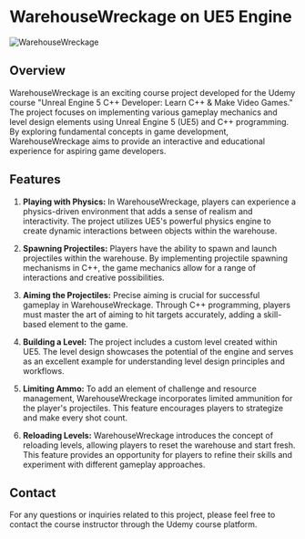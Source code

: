# WarehouseWreckage on UE5 Engine

![WarehouseWreckage](https://link-to-your-image)

## Overview

WarehouseWreckage is an exciting course project developed for the Udemy course "Unreal Engine 5 C++ Developer: Learn C++ & Make Video Games." The project focuses on implementing various gameplay mechanics and level design elements using Unreal Engine 5 (UE5) and C++ programming. By exploring fundamental concepts in game development, WarehouseWreckage aims to provide an interactive and educational experience for aspiring game developers.

## Features

1. **Playing with Physics:** In WarehouseWreckage, players can experience a physics-driven environment that adds a sense of realism and interactivity. The project utilizes UE5's powerful physics engine to create dynamic interactions between objects within the warehouse.

2. **Spawning Projectiles:** Players have the ability to spawn and launch projectiles within the warehouse. By implementing projectile spawning mechanisms in C++, the game mechanics allow for a range of interactions and creative possibilities.

3. **Aiming the Projectiles:** Precise aiming is crucial for successful gameplay in WarehouseWreckage. Through C++ programming, players must master the art of aiming to hit targets accurately, adding a skill-based element to the game.

4. **Building a Level:** The project includes a custom level created within UE5. The level design showcases the potential of the engine and serves as an excellent example for understanding level design principles and workflows.

5. **Limiting Ammo:** To add an element of challenge and resource management, WarehouseWreckage incorporates limited ammunition for the player's projectiles. This feature encourages players to strategize and make every shot count.

6. **Reloading Levels:** WarehouseWreckage introduces the concept of reloading levels, allowing players to reset the warehouse and start fresh. This feature provides an opportunity for players to refine their skills and experiment with different gameplay approaches.

## Contact

For any questions or inquiries related to this project, please feel free to contact the course instructor through the Udemy course platform.
